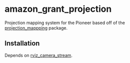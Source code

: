 # amazon_grant_projection
Projection mapping system for the Pioneer based off of the [projection_mappping](https://github.com/uml-robotics/projection_mapping) package.

## Installation
Depends on [rviz_camera_stream](https://github.com/uml-robotics/rviz_camera_stream).